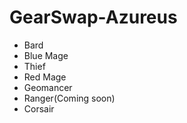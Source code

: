 # GearSwap-Azureus
- Bard
- Blue Mage
- Thief
- Red Mage
- Geomancer
- Ranger(Coming soon)
- Corsair

